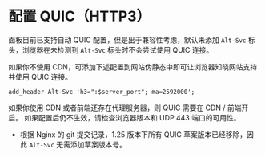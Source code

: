 # 配置 QUIC（HTTP3）

面板目前已支持自动 QUIC 配置，但是出于兼容性考虑，默认未添加 `Alt-Svc` 标头，浏览器在未检测到 `Alt-Svc` 标头时不会尝试使用 QUIC 连接。

如果你不使用 CDN，可添加下述配置到网站伪静态中即可让浏览器知晓网站支持并使用 QUIC 连接。

```
add_header Alt-Svc 'h3=":$server_port"; ma=2592000';
```

如果你使用 CDN 或者前端还存在代理服务器，则 QUIC 需要在 CDN / 前端开启。
如果配置后仍不生效，请检查浏览器版本和 UDP 443 端口的可用性。

* 根据 Nginx 的 git 提交记录，1.25 版本下所有 QUIC 草案版本已经移除，因此 `Alt-Svc` 无需添加草案版本号。
